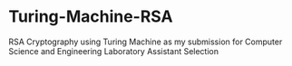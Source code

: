 # Turing-Machine-RSA
RSA Cryptography using Turing Machine as my submission for Computer Science and Engineering Laboratory Assistant Selection
